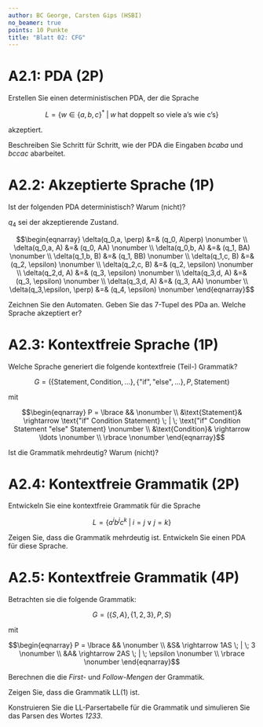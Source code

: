 ```yaml
---
author: BC George, Carsten Gips (HSBI)
no_beamer: true
points: 10 Punkte
title: "Blatt 02: CFG"
---
```


# A2.1: PDA (2P)

Erstellen Sie einen deterministischen PDA, der die Sprache

$$L = \lbrace w \in \lbrace a, b, c \rbrace^* \; | \; w \; \text{hat doppelt so viele a's wie c's} \rbrace$$

akzeptiert.

Beschreiben Sie Schritt für Schritt, wie der PDA die Eingaben *bcaba* und *bccac*
abarbeitet.

# A2.2: Akzeptierte Sprache (1P)

Ist der folgenden PDA deterministisch? Warum (nicht)?

$q_4$ sei der akzeptierende Zustand.

$$\begin{eqnarray}
\delta(q_0,a, \perp) &=& (q_0, A\perp)           \nonumber \\
\delta(q_0,a, A) &=& (q_0, AA)                   \nonumber \\
\delta(q_0,b, A) &=& (q_1, BA)                   \nonumber \\
\delta(q_1,b, B) &=& (q_1, BB)                   \nonumber \\
\delta(q_1,c, B) &=& (q_2, \epsilon)             \nonumber \\
\delta(q_2,c, B) &=& (q_2, \epsilon)             \nonumber \\
\delta(q_2,d, A) &=& (q_3, \epsilon)             \nonumber \\
\delta(q_3,d, A) &=& (q_3, \epsilon)             \nonumber \\
\delta(q_3,d, A) &=& (q_3, AA)                   \nonumber \\
\delta(q_3,\epsilon, \perp) &=& (q_4, \epsilon)  \nonumber
\end{eqnarray}$$

Zeichnen Sie den Automaten. Geben Sie das 7-Tupel des PDa an. Welche Sprache
akzeptiert er?

# A2.3: Kontextfreie Sprache (1P)

Welche Sprache generiert die folgende kontextfreie (Teil-) Grammatik?

$$G = (\lbrace \text{Statement}, \text{Condition}, \ldots \rbrace, \lbrace \text{"if"}, \text{"else"}, \ldots \rbrace, P, \text{Statement})$$

mit

$$\begin{eqnarray}
P = \lbrace &&                                                                                                           \nonumber \\
&\text{Statement}& \rightarrow \text{"if" Condition Statement} \; | \; \text{"if" Condition Statement "else" Statement}  \nonumber \\
&\text{Condition}& \rightarrow \ldots                                                                                    \nonumber \\
\rbrace                                                                                                                  \nonumber
\end{eqnarray}$$

Ist die Grammatik mehrdeutig? Warum (nicht)?

# A2.4: Kontextfreie Grammatik (2P)

Entwickeln Sie eine kontextfreie Grammatik für die Sprache

$$L = \lbrace a^ib^jc^k \; | \; i = j \lor j = k \rbrace$$

Zeigen Sie, dass die Grammatik mehrdeutig ist. Entwickeln Sie einen PDA für diese
Sprache.

# A2.5: Kontextfreie Grammatik (4P)

Betrachten sie die folgende Grammatik:

$$G = (\lbrace S, A \rbrace, \lbrace 1, 2, 3 \rbrace, P, S)$$

mit

$$\begin{eqnarray}
P = \lbrace &&                        \nonumber \\
&S& \rightarrow 1AS \; | \; 3         \nonumber \\
&A& \rightarrow 2AS \; | \; \epsilon  \nonumber \\
\rbrace                               \nonumber
\end{eqnarray}$$

Berechnen die die *First-* und *Follow-Mengen* der Grammatik.

Zeigen Sie, dass die Grammatik LL(1) ist.

Konstruieren Sie die LL-Parsertabelle für die Grammatik und simulieren Sie das
Parsen des Wortes *1233*.
